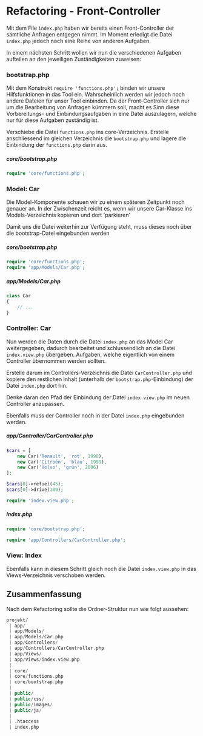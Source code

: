 # Refactoring - Front-Controller

Mit dem File `index.php` haben wir bereits einen Front-Controller der sämtliche Anfragen entgegen nimmt. Im Moment erledigt die Datei `index.php` jedoch noch eine Reihe von anderen Aufgaben. 

In einem nächsten Schritt wollen wir nun die verschiedenen Aufgaben aufteilen an den jeweiligen Zuständigkeiten zuweisen:

### bootstrap.php
Mit dem Konstrukt `require 'functions.php';` binden wir unsere Hilfsfunktionen in das Tool ein. Wahrscheinlich werden wir jedoch noch andere Dateien für unser Tool einbinden. Da der Front-Controller sich nur um die Bearbeitung von Anfragen kümmern soll, macht es Sinn diese Vorbereitungs- und Einbindungsaufgaben in eine Datei auszulagern, welche nur für diese Aufgaben zuständig ist.

Verschiebe die Datei `functions.php` ins core-Verzeichnis. Erstelle anschliessend im gleichen Verzeichnis die `bootstrap.php` und lagere die Einbindung der `functions.php` darin aus.

##### core/bootstrap.php
```php
require 'core/functions.php';
```

### Model: Car
Die Model-Komponente schauen wir zu einem späteren Zeitpunkt noch genauer an. In der Zwischenzeit reicht es, wenn wir unsere Car-Klasse ins Models-Verzeichnis kopieren und dort 'parkieren'

Damit uns die Datei weiterhin zur Verfügung steht, muss dieses noch über die bootstrap-Datei eingebunden werden

##### core/bootstrap.php
```php
require 'core/functions.php';
require 'app/Models/Car.php';
```

##### app/Models/Car.php
```php
class Car
{
    // ...
}
```

### Controller: Car
Nun werden die Daten durch die Datei `index.php` an das Model Car weitergegeben, dadurch bearbeitet und schlussendlich an die Datei `index.view.php` übergeben. Aufgaben, welche eigentlich von einem Controller übernommen werden sollten. 

Erstelle darum im Controllers-Verzeichnis die Datei `CarController.php` und kopiere den restlichen Inhalt (unterhalb der `bootstrap.php`-Einbindung) der Datei `index.php` dort hin.

Denke daran den Pfad der Einbindung der Datei `index.view.php` im neuen Controller anzupassen.

Ebenfalls muss der Controller noch in der Datei `index.php` eingebunden werden.

##### app/Controller/CarController.php
```php
$cars = [
    new Car('Renault', 'rot', 1990),
    new Car('Citroën', 'blau', 1999),
    new Car('Volvo', 'grün', 2006)
];

$cars[0]->refuel(45);
$cars[0]->drive(100);

require 'index.view.php';
```

##### index.php
```php
require 'core/bootstrap.php';

require 'app/Controllers/CarController.php';
```

### View: Index
Ebenfalls kann in diesem Schritt gleich noch die Datei `index.view.php` in das Views-Verzeichnis verschoben werden.

## Zusammenfassung
Nach dem Refactoring sollte die Ordner-Struktur nun wie folgt aussehen:

```php
projekt/
 | app/
 | app/Models/
 | app/Models/Car.php
 | app/Controllers/
 | app/Controllers/CarController.php
 | app/Views/
 | app/Views/index.view.php
 |
 | core/
 | core/functions.php
 | core/bootstrap.php
 |
 | public/
 | public/css/
 | public/images/
 | public/js/
 |
 | .htaccess
 | index.php
```
